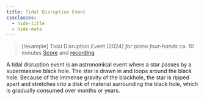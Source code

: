 ```yaml
---
title: Tidal Disruption Event
cssclasses:
  - hide-title
  - hide-meta
---
```


> [!example] Tidal Disruption Event (2024)
> *for piano four-hands*
> ca. 10 minutes
 > [Score](TDE_score.pdf) and [recording](https://youtu.be/fpfaZxkmPvk)

A tidal disruption event is an astronomical event where a star passes by a supermassive black hole. The star is drawn in and loops around the black hole. Because of the immense gravity of the blackhole, the star is ripped apart and stretches into a disk of material surrounding the black hole, which is gradually consumed over months or years.